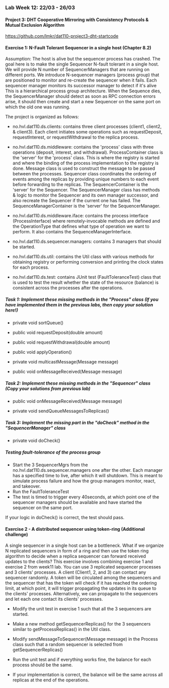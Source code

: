 ### Lab Week 12: 22/03 - 26/03

#### Project 3: DHT Cooperative Mirroring with Consistency Protocols & Mutual Exclusion Algorithm
https://github.com/lmkr/dat110-project3-dht-startcode


#### Exercise 1: N-Fault Tolerant Sequencer in a single host (Chapter 8.2)

Assumption: The host is alive but the sequencer process has crashed.
The goal here is to make the single Sequencer N-fault tolerant in a single host. We will provide N number of SequencerManagers that are running on different ports.
We introduce N-sequencer managers (process group) that are positioned to monitor and re-create the sequencer when it fails. Each sequencer manager monitors its successor manager to detect if it's alive
This is a hierarchical process group architecture.
When the Sequence dies, the SequencerManager should detect as soon as RPC connection errors arise, it should then create and start a new Sequencer on the same port on which the old one was running.

The project is organized as follows:

- no.hvl.dat110.ds.clients: contains three client processes (client1, client2, & client3). Each client initiates some operations such as requestDeposit, requestInterest, or requestWithdrawal to the replica process. 

- no.hvl.dat110.ds.middleware: contains the 'process' class with three operations (deposit, interest, and withdrawal). ProcessContainer class is the 'server' for the 'process' class. This is where the registry is started and where the binding of the process implementation to the registry is done. Message class is used to construct the message to be passed between the processes. Sequencer class coordinates the ordering of events among the replicas by providing unique numbers to each event before forwarding to the replicas. The SequencerContainer is the 'server' for the Sequencer. The SequencerManager class has methods & logic to monitor the Sequencer and its own manager successor, and also recreate the Sequencer if the current one has failed. The SequenceManagerContainer is the 'server' for the SequencerManager.

- no.hvl.dat110.ds.middleware.iface: contains the process interface (ProcessInterface) where remotely-invocable methods are defined and the OperationType that defines what type of operation we want to perform. It also contains the SequenceManagerInterface.

- no.hvl.dat110.ds.sequencer.managers: contains 3 managers that should be started.

- no.hvl.dat110.ds.util: contains the Util class with various methods for obtaining registry or performing conversion and printing the clock states for each process.

- no.hvl.dat110.ds.test: contains JUnit test (FaultToleranceTest) class that is used to test the result whether the state of the resource (balance) is consistent across the processes after the operations.


##### Task 1: Implement these missing methods in the "Process" class (If you have implemented them in the previous labs, then copy your solution here!)

- private void sortQueue()

- public void requestDeposit(double amount)

- public void requestWithdrawal(double amount)

- public void applyOperation()

- private void multicastMessage(Message message)

- public void onMessageReceived(Message message)

##### Task 2: Implement these missing methods in the "Sequencer" class (Copy your solutions from previous lab)

- public void onMessageReceived(Message message)

- private void sendQueueMessagesToReplicas()

##### Task 3: Implement the missing part in the "doCheck" method in the "SequencerManager" class

- private void doCheck()

##### Testing fault-tolerance of the process group

- Start the 3 SequencerMgrs from the no.hvl.dat110.ds.sequencer.managers one after the other. Each manager has a specified time to live, after which it will shutdown. This is meant to simulate process failure and how the group managers monitor, react, and takeover.
- Run the FaultToleranceTest
- The test is timed to trigger every 40seconds, at which point one of the sequencer managers should be available and have started the sequencer on the same port.

If your logic in doCheck() is correct, the test should pass.

#### Exercise 2 - A distributed sequencer using token-ring (Additional challenge)
A single sequencer in a single host can be a bottleneck. What if we organize N replicated sequencers in form of a ring and then use the token ring algorithm to decide when a replica sequencer can forward received updates to the clients?
This exercise involves combining exercise 1 and exercise 2 from week11 lab. You can use 3 replicated sequencer processes and 3 clients' processes. A client (Client1, 2, and 3) can contact any sequencer randomly.
A token will be circulated among the sequencers and the sequencer that has the token will check if it has reached the ordering limit, at which point, it will trigger propagating the updates in its queue to the clients' processes. Alternatively, we can propagate to the sequencers and let each one contact its clients' processes.
- Modify the unit test in exercise 1 such that all the 3 sequencers are started.
- Make a new method getSequencerReplicas() for the 3 sequencers similar to getProcessReplicas() in the Util class.
- Modify sendMessageToSequencer(Message message) in the Process class such that a random sequencer is selected from getSequencerReplicas()
- Run the unit test and if everything works fine, the balance for each process should be the same.

- If your implementation is correct, the balance will be the same across all replicas at the end of the operations.
